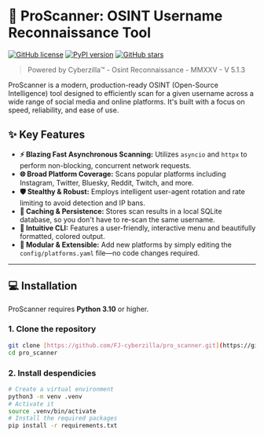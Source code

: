 # 🚀 ProScanner: OSINT Username Reconnaissance Tool

[![GitHub license](https://img.shields.io/github/license/FJ-cyberzilla/pro_scanner?style=flat-square)](https://github.com/FJ-cyberzilla/pro_scanner/blob/main/LICENSE)
[![PyPI version](https://img.shields.io/pypi/v/pro-scanner?style=flat-square)](https://pypi.org/project/pro-scanner/)
[![GitHub stars](https://img.shields.io/github/stars/FJ-cyberzilla/pro_scanner?style=flat-square)](https://github.com/FJ-cyberzilla/pro_scanner/stargazers)

> Powered by Cyberzilla™ - Osint Reconnaissance - MMXXV - V 5.1.3

ProScanner is a modern, production-ready OSINT (Open-Source Intelligence) tool designed to efficiently scan for a given username across a wide range of social media and online platforms. It's built with a focus on speed, reliability, and ease of use.

## ✨ Key Features

* **⚡ Blazing Fast Asynchronous Scanning:** Utilizes `asyncio` and `httpx` to perform non-blocking, concurrent network requests.
* **🌐 Broad Platform Coverage:** Scans popular platforms including Instagram, Twitter, Bluesky, Reddit, Twitch, and more.
* **🛡️ Stealthy & Robust:** Employs intelligent user-agent rotation and rate limiting to avoid detection and IP bans.
* **💾 Caching & Persistence:** Stores scan results in a local SQLite database, so you don't have to re-scan the same username.
* **🎨 Intuitive CLI:** Features a user-friendly, interactive menu and beautifully formatted, colored output.
* **🔧 Modular & Extensible:** Add new platforms by simply editing the `config/platforms.yaml` file—no code changes required.

---

## 💻 Installation

ProScanner requires **Python 3.10** or higher.

### 1. Clone the repository

```bash
git clone [https://github.com/FJ-cyberzilla/pro_scanner.git](https://github.com/FJ-cyberzilla/pro_scanner.git)
cd pro_scanner


```
### 2. Install despendicies 

```bash
# Create a virtual environment
python3 -m venv .venv
# Activate it
source .venv/bin/activate
# Install the required packages
pip install -r requirements.txt


